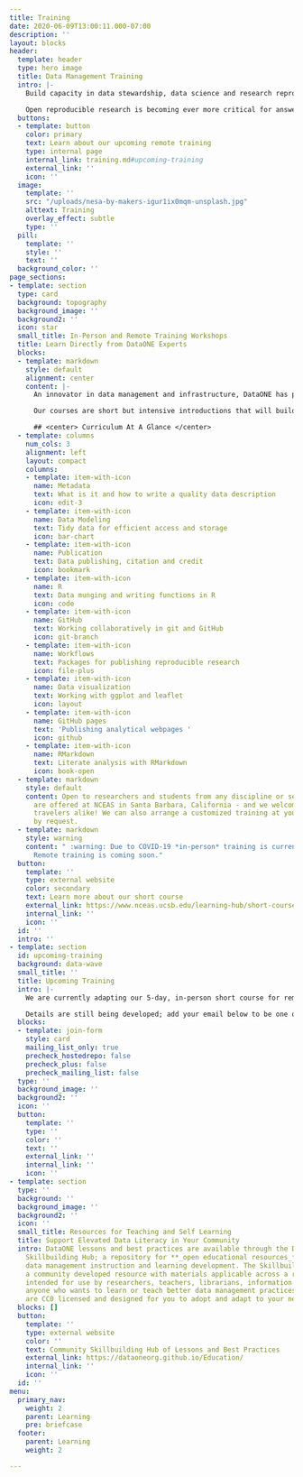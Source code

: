 ```yaml
---
title: Training
date: 2020-06-09T13:00:11.000-07:00
description: ''
layout: blocks
header:
  template: header
  type: hero image
  title: Data Management Training
  intro: |-
    Build capacity in data stewardship, data science and research reproducibility

    Open reproducible research is becoming ever more critical for answering today’s complex questions at the scale and speed needed for solutions. In collaboration with the National Center for Ecological Synthesis and Analysis, DataONE has developed lessons, best practices, and training programs in data management to support research efficiency, productivity, and transparency.
  buttons:
  - template: button
    color: primary
    text: Learn about our upcoming remote training
    type: internal page
    internal_link: training.md#upcoming-training
    external_link: ''
    icon: ''
  image:
    template: ''
    src: "/uploads/nesa-by-makers-igur1ix0mqm-unsplash.jpg"
    alttext: Training
    overlay_effect: subtle
    type: ''
  pill:
    template: ''
    style: ''
    text: ''
  background_color: ''
page_sections:
- template: section
  type: card
  background: topography
  background_image: ''
  background2: ''
  icon: star
  small_title: In-Person and Remote Training Workshops
  title: Learn Directly from DataONE Experts
  blocks:
  - template: markdown
    style: default
    alignment: center
    content: |-
      An innovator in data management and infrastructure, DataONE has partnered with NCEAS, leaders in data-intensive synthesis research, to offer access to experienced trainers, phenomenal resources, and an inclusive and interactive learning environment.

      Our courses are short but intensive introductions that will build your skills in a variety of data science topics, ranging from the basics of programming in a new language to advanced computing techniques. As active practitioners  in advancing the field of data science, our instructors are able to incorporate the latest advancements into the curriculum. <br><br>

      ## <center> Curriculum At A Glance </center>
  - template: columns
    num_cols: 3
    alignment: left
    layout: compact
    columns:
    - template: item-with-icon
      name: Metadata
      text: What is it and how to write a quality data description
      icon: edit-3
    - template: item-with-icon
      name: Data Modeling
      text: Tidy data for efficient access and storage
      icon: bar-chart
    - template: item-with-icon
      name: Publication
      text: Data publishing, citation and credit
      icon: bookmark
    - template: item-with-icon
      name: R
      text: Data munging and writing functions in R
      icon: code
    - template: item-with-icon
      name: GitHub
      text: Working collaboratively in git and GitHub
      icon: git-branch
    - template: item-with-icon
      name: Workflows
      text: Packages for publishing reproducible research
      icon: file-plus
    - template: item-with-icon
      name: Data visualization
      text: Working with ggplot and leaflet
      icon: layout
    - template: item-with-icon
      name: GitHub pages
      text: 'Publishing analytical webpages '
      icon: github
    - template: item-with-icon
      name: RMarkdown
      text: Literate analysis with RMarkdown
      icon: book-open
  - template: markdown
    style: default
    content: Open to researchers and students from any discipline or sector, courses
      are offered at NCEAS in Santa Barbara, California - and we welcome locals and
      travelers alike! We can also arrange a customized training at your home institution
      by request.
  - template: markdown
    style: warning
    content: " :warning: Due to COVID-19 *in-person* training is currently postponed.
      Remote training is coming soon."
  button:
    template: ''
    type: external website
    color: secondary
    text: Learn more about our short course
    external_link: https://www.nceas.ucsb.edu/learning-hub/short-course
    internal_link: ''
    icon: ''
  id: ''
  intro: ''
- template: section
  id: upcoming-training
  background: data-wave
  small_title: ''
  title: Upcoming Training
  intro: |-
    We are currently adapting our 5-day, in-person short course for remote delivery. This is an exciting opportunity for us to reach a broad community, and we are looking forward to delivering a high quality learning experience, consistent with our in-person events. We know that your time is precious and we value your investment in learning with us.

    Details are still being developed; add your email below to be one of the first to know when registration opens.
  blocks:
  - template: join-form
    style: card
    mailing_list_only: true
    precheck_hostedrepo: false
    precheck_plus: false
    precheck_mailing_list: false
  type: ''
  background_image: ''
  background2: ''
  icon: ''
  button:
    template: ''
    type: ''
    color: ''
    text: ''
    external_link: ''
    internal_link: ''
    icon: ''
- template: section
  type: ''
  background: ''
  background_image: ''
  background2: ''
  icon: ''
  small_title: Resources for Teaching and Self Learning
  title: Support Elevated Data Literacy in Your Community
  intro: DataONE lessons and best practices are available through the Data Management
    Skillbuilding Hub; a repository for **_open educational resources_** for use in
    data management instruction and learning development. The Skillbuilding Hub is
    a community developed resource with materials applicable across a range of contexts,
    intended for use by researchers, teachers, librarians, information managers, or
    anyone who wants to learn or teach better data management practices. All the materials
    are CC0 licensed and designed for you to adopt and adapt to your needs.
  blocks: []
  button:
    template: ''
    type: external website
    color: ''
    text: Community Skillbuilding Hub of Lessons and Best Practices
    external_link: https://dataoneorg.github.io/Education/
    internal_link: ''
    icon: ''
  id: ''
menu:
  primary_nav:
    weight: 2
    parent: Learning
    pre: briefcase
  footer:
    parent: Learning
    weight: 2

---
```


